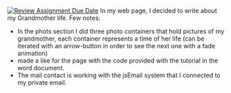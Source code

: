 [![Review Assignment Due Date](https://classroom.github.com/assets/deadline-readme-button-24ddc0f5d75046c5622901739e7c5dd533143b0c8e959d652212380cedb1ea36.svg)](https://classroom.github.com/a/GmyrjvXu)
In my web page, I decided to write about my Grandmother life. 
Few notes:
- In the phots section I did three photo containers that hold pictures of my grandmother, each container represents a time of her life (can be iterated with an arrow-button in order to see the next one with a fade animation)
- made a like for the page with the code provided with the tutorial in the word document.
- The mail contact is working with the jsEmail system that I connected to my private email.

